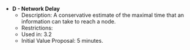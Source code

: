 


- **D - Network Delay**
	- Description: A conservative estimate of the maximal time that an information can take to reach a node.
	- Restrictions:
	- Used in: 3.2
	- Initial Value Proposal: 5 minutes.
<!--stackedit_data:
eyJoaXN0b3J5IjpbLTc5Nzg1MTRdfQ==
-->